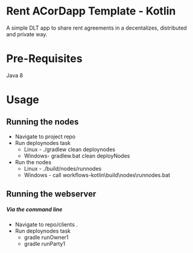 
# Rent ACorDapp Template - Kotlin

A simple DLT app to share rent agreements in a decentalizes, distributed and private way.


# Pre-Requisites

Java 8

# Usage


## Running the nodes

 - Navigate to project repo
 - Run deploynodes task  
	 - Linux - ./gradlew clean deploynodes
	 - Windows- gradlew.bat  clean deployNodes
 - Run the nodes 
     - Linux - ./build/nodes/runnodes
     - Windows - call  workflows-kotlin\build\nodes\runnodes.bat

 



## Running the webserver

##### Via the command line
 - Navigate to repo/clients .
 - Run deploynodes task  
	 - gradle runOwner1
	 - gradle runParty1
